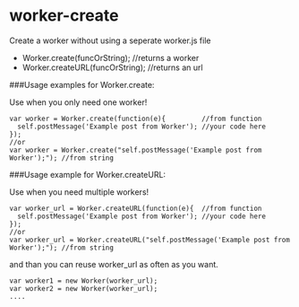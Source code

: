 # worker-create
Create a worker without using a seperate worker.js file


 - Worker.create(funcOrString); //returns a worker
 - Worker.createURL(funcOrString); //returns an url


###Usage examples for Worker.create:

Use when you only need one worker!

    var worker = Worker.create(function(e){         //from function
      self.postMessage('Example post from Worker'); //your code here
    });
    //or
    var worker = Worker.create("self.postMessage('Example post from Worker');"); //from string

###Usage example for Worker.createURL:

Use when you need multiple workers!
 
    var worker_url = Worker.createURL(function(e){  //from function
      self.postMessage('Example post from Worker'); //your code here
    });
    //or
    var worker_url = Worker.createURL("self.postMessage('Example post from Worker');"); //from string

and than you can reuse worker_url as often as you want.

    var worker1 = new Worker(worker_url);
    var worker2 = new Worker(worker_url);
    ....




